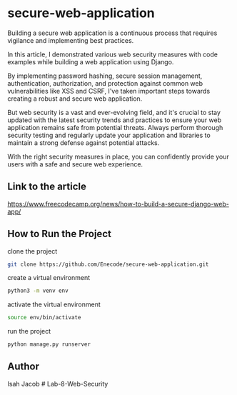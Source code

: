 # secure-web-application

Building a secure web application is a continuous process that requires vigilance and implementing best practices.

In this article, I demonstrated various web security measures with code examples while building a web application using Django.

By implementing password hashing, secure session management, authentication, authorization, and protection against common web vulnerabilities like XSS and CSRF, I've taken important steps towards creating a robust and secure web application.

But web security is a vast and ever-evolving field, and it's crucial to stay updated with the latest security trends and practices to ensure your web application remains safe from potential threats. Always perform thorough security testing and regularly update your application and libraries to maintain a strong defense against potential attacks.

With the right security measures in place, you can confidently provide your users with a safe and secure web experience.
## Link to the article
<a>https://www.freecodecamp.org/news/how-to-build-a-secure-django-web-app/</a>


## How to Run the Project

clone the project

```bash
git clone https://github.com/Enecode/secure-web-application.git
```

create a virtual environment

```bash
python3 -m venv env
```

activate the virtual environment

```bash
source env/bin/activate
```

run the project

```bash
python manage.py runserver
```

## Author

Isah Jacob
#   L a b - 8 - W e b - S e c u r i t y  
 